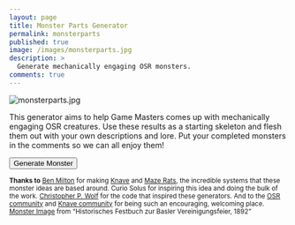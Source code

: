 ```yaml
---
layout: page
title: Monster Parts Generator
permalink: monsterparts
published: true
image: /images/monsterparts.jpg
description: >
  Generate mechanically engaging OSR monsters.
comments: true
---
```

![monsterparts.jpg]({{sire.url}}/images/monsterparts.jpg)

This generator aims to help Game Masters comes up with mechanically engaging OSR creatures. Use these results as a starting skeleton and flesh them out with your own descriptions and lore. Put your completed monsters in the comments so we can all enjoy them!

<button id="monsterButton" class="btn btn-primary btn-lg" onclick="monster()">Generate Monster</button>


<div id="monsterCard" class="container" style="display:none;">
  <div class="row" style="justify-content: space-around !important;">
		<div class="col-md-8 col-12 tightSpacing generatorCard">
      <h2 id="creatureTitle" class="tightSpacing">Role: Blank</h2>
		  <p class="tightSpacing" id="roleDesc"></p>
		  <p class="tightSpacing" id="typeDesc"></p>
      <h3 class="tightSpacing" id="traitName">Trait</h3> 
      <p id="traitDesc">This part described how the Role works and what it does</p>
      <h3 class="tightSpacing">Flaw</h3> 
      <p id="flawDesc">This part described how the Role works and what it does</p>
      <p class="tightSpacing" style="text-align: right;"><small id="flawCont"></small></p>
    </div>
    <div id="infoSection" class="col-md-4 col-12 tightSpacing">
      <h3 class="tightSpacing">Stat Explanations</h3> 
      <p><small><strong>Roles</strong> determine base stats and combat behaviors.</small></p>
      <p><small><strong>Types</strong> describe weaknesses and resistances shared by this family of this creature.</small></p>
      <p><small><strong>Traits</strong> are abilities/powers the monster may utilize.</small></p>   
      <p><small><strong>Flaws</strong> are things the PCs can take advantage of.</small></p>   
      <p><small><i>You can contribute to the generator by <a href="https://docs.google.com/spreadsheets/d/1W7Yw_iVHe792CmeQgMg356SoxW8LCC3_oXBr3FlRdjE/edit?usp=sharing">adding to this document</a> (or simply look at all the cool options).</i></small></p>
    </div>
	</div>
</div>

<p><small><strong>Thanks to</strong> <a href="https://www.youtube.com/channel/UCvYwePdbWSEwUa-Pk02u3Zw">Ben Milton</a> for making <a href="https://www.drivethrurpg.com/product/250888/Knave">Knave</a> and <a href="https://www.drivethrurpg.com/product/197158/Maze-Rats">Maze Rats</a>, the incredible systems that these monster ideas are based around. 
Curio Solus for inspiring this idea and doing the bulk of the work. 
<a href="http://chrispwolf.com/">Christopher P. Wolf</a> for the code that inspired these generators. 
And to the <a href="https://discord.gg/kJjMvC">OSR community</a> and <a href="https://discord.gg/hUDPZu">Knave community</a> for being such an encouraging, welcoming place. 
<a href="https://www.flickr.com/photos/britishlibrary/11300855894/">Monster Image</a> from “Historisches Festbuch zur Basler Vereinigungsfeier, 1892”</small></p>

<script>
var xmlhttp = new XMLHttpRequest();
xmlhttp.onreadystatechange = function () {
  if (this.readyState == 4 && this.status == 200) {
    monsterparts = JSON.parse(this.responseText);
  }
};
xmlhttp.open("GET", "/_pages/monsterparts.json", true);
xmlhttp.send();

function monster() {

  document.getElementById("monsterCard").style = "";

  /*0 = name
    1 = descr
    2 = contr*/

  var role = monsterparts.Roles[Math.floor(Math.random() * monsterparts.Roles.length)];
  var type = monsterparts.Types[Math.floor(Math.random() * monsterparts.Types.length)];
  var trait = monsterparts.Traits[Math.floor(Math.random() * monsterparts.Traits.length)];
  var flaw = monsterparts.Flaws[Math.floor(Math.random() * monsterparts.Flaws.length)];

  document.getElementById("creatureTitle").innerHTML = role[0] + " " + type[0];

  document.getElementById("roleDesc").innerHTML = role[1];
  document.getElementById("typeDesc").innerHTML = type[1];
  
  document.getElementById("traitName").innerHTML = trait[0];
  document.getElementById("traitDesc").innerHTML = trait[1] + 
  "<small><br> - Contributed by " + trait[2] + "</small>";

  document.getElementById("flawDesc").innerHTML = flaw[0] + ": " + flaw[1] + 
  "<small><br> - Contributed by " + flaw[2] + "</small>";

}

</script>